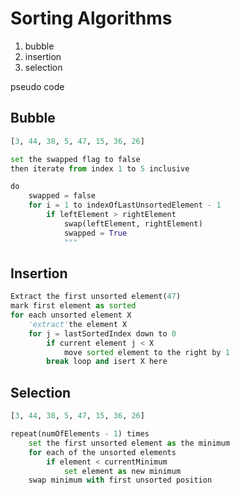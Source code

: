 # Sorting Algorithms

1. bubble
2. insertion
3. selection

pseudo code

## Bubble

```python
[3, 44, 38, 5, 47, 15, 36, 26]

set the swapped flag to false
then iterate from index 1 to 5 inclusive

do 
    swapped = false
    for i = 1 to indexOfLastUnsortedElement - 1
        if leftElement > rightElement
            swap(leftElement, rightElement)
            swapped = True
            """

```

## Insertion

```python
Extract the first unsorted element(47)
mark first element as sorted
for each unsorted element X
    'extract'the element X
    for j = lastSortedIndex down to 0
        if current element j < X
            move sorted element to the right by 1
        break loop and isert X here
```


## Selection

```python
[3, 44, 38, 5, 47, 15, 36, 26]

repeat(numOfElements - 1) times
    set the first unsorted element as the minimum
    for each of the unsorted elements
        if element < currentMinimum
            set element as new minimum
    swap minimum with first unsorted position
```